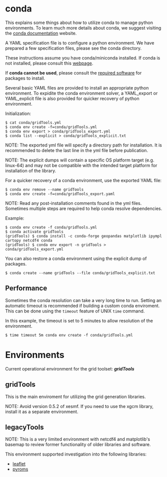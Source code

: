 # conda

This explains some things about how to utilize conda to
manage python environments.  To learn much more details about
conda, we suggest visiting the 
[conda documentation](https://docs.conda.io/projects/conda/en/latest/index.html) website.

A YAML specification file is to configure a python environment.  We have prepared
a few specification files, please see the conda directory.

These instructions assume you have conda/miniconda installed.  If conda is not installed,
please consult this
[webpage](https://docs.conda.io/projects/conda/en/latest/user-guide/install/index.html).

If **conda cannot be used**, please consult the
[required software](../development/Requirements.md) for packages to install.

Several basic YAML files are provided to install an appropriate python environment.
To expidite the conda environment solver, a YAML\_export or YAML\_explicit file is
also provided for quicker recovery of python environment.

Initialization:
```
$ cat conda/gridTools.yml
$ conda env create -f=conda/gridTools.yml
$ conda env export > conda/gridTools_export.yml
$ conda list --explicit > conda/gridTools_explicit.txt
```

NOTE: The exported yml file will specify a directory path for installation.  It is
recommended to delete the last line in the yml file before publication.

NOTE: The explicit dumps will contain a specific OS platform target (e.g. linux-64) and
may not be compatible with the intended target platform for installation of the library.

For a quicker recovery of a conda environment, use the exported YAML file:
```
$ conda env remove --name gridTools
$ conda env create -f=conda/gridTools_export.yaml
```

NOTE: Read any post-installation comments found in the yml files.  Sometimes
multiple steps are required to help conda resolve dependencies.

Example:
```
$ conda env create -f conda/gridTools.yml
$ conda activate gridTools
(gridTools) $ conda install -c conda-forge geopandas matplotlib ipympl cartopy netcdf4 conda
(gridTools) $ conda env export -n gridTools > conda/gridTools_export.yml
```

You can also restore a conda environment using the explicit dump of packages.
```
$ conda create --name gridTools --file conda/gridTools_explicit.txt
```

## Performance

Sometimes the conda resolution can take a very long time to run.
Setting an automatic timeout is recommended if building a custom
conda enviroment.  This can be done using the `timeout` feature
of UNIX `time` command.

In this example, the timeout is set to 5 minutes to allow resolution
of the environment.
```
$ time timeout 5m conda env create -f conda/gridTools.yml
```

# Environments

Current operational environment for the grid toolset: ***gridTools***

## gridTools

This is the main enviroment for utilizing the grid generation libraries.

NOTE: Avoid version 0.5.2 of xesmf.  If you need to use the xgcm library,
      install it as a separate environment.
## legacyTools

NOTE: This is a very limited environment with netcdf4 and matplotlib's basemap
to review former functionality of older libraries and software.

This environment supported investigation into the following libraries:
  * [leaflet](../development/python/libraries/leaflet.md)
  * [pyroms](../development/python/libraries/pyroms.md)

